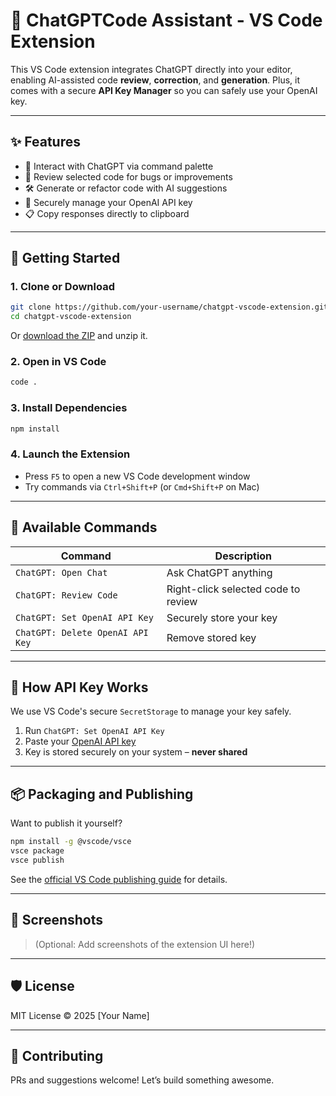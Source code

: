 # 🤖 ChatGPTCode Assistant - VS Code Extension

This VS Code extension integrates ChatGPT directly into your editor, enabling AI-assisted code **review**, **correction**, and **generation**. Plus, it comes with a secure **API Key Manager** so you can safely use your OpenAI key.

---

## ✨ Features

- 💬 Interact with ChatGPT via command palette
- 🧠 Review selected code for bugs or improvements
- 🛠 Generate or refactor code with AI suggestions
- 🔐 Securely manage your OpenAI API key
- 📋 Copy responses directly to clipboard

---

## 🚀 Getting Started

### 1. Clone or Download

```bash
git clone https://github.com/your-username/chatgpt-vscode-extension.git
cd chatgpt-vscode-extension
```

Or [download the ZIP](https://github.com/ESOGenics/chatgpt-vscode-extension/archive/refs/heads/main.zip) and unzip it.

### 2. Open in VS Code

```bash
code .
```

### 3. Install Dependencies

```bash
npm install
```

### 4. Launch the Extension

- Press `F5` to open a new VS Code development window
- Try commands via `Ctrl+Shift+P` (or `Cmd+Shift+P` on Mac)

---

## 🧠 Available Commands

| Command | Description |
|--------|-------------|
| `ChatGPT: Open Chat` | Ask ChatGPT anything |
| `ChatGPT: Review Code` | Right-click selected code to review |
| `ChatGPT: Set OpenAI API Key` | Securely store your key |
| `ChatGPT: Delete OpenAI API Key` | Remove stored key |

---

## 🔑 How API Key Works

We use VS Code's secure `SecretStorage` to manage your key safely.

1. Run `ChatGPT: Set OpenAI API Key`
2. Paste your [OpenAI API key](https://platform.openai.com/account/api-keys)
3. Key is stored securely on your system – **never shared**

---

## 📦 Packaging and Publishing

Want to publish it yourself?

```bash
npm install -g @vscode/vsce
vsce package
vsce publish
```

See the [official VS Code publishing guide](https://code.visualstudio.com/api/working-with-extensions/publishing-extension) for details.

---

## 📸 Screenshots

> (Optional: Add screenshots of the extension UI here!)

---

## 🛡 License

MIT License © 2025 [Your Name]

---

## 🙌 Contributing

PRs and suggestions welcome! Let’s build something awesome.
